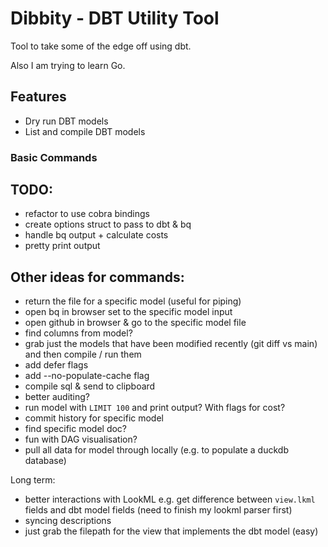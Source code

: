 # Dibbity - DBT Utility Tool

Tool to take some of the edge off using dbt.

Also I am trying to learn Go.


## Features

- Dry run DBT models
- List and compile DBT models

### Basic Commands


## TODO:
- refactor to use cobra bindings
- create options struct to pass to dbt & bq
- handle bq output + calculate costs
- pretty print output

## Other ideas for commands:
- return the file for a specific model (useful for piping)
- open bq in browser set to the specific model input
- open github in browser & go to the specific model file
- find columns from model?
- grab just the models that have been modified recently (git diff vs main) and then compile / run them
- add defer flags
- add --no-populate-cache flag
- compile sql & send to clipboard 
- better auditing?
- run model with `LIMIT 100` and print output? With flags for cost?
- commit history for specific model
- find specific model doc?
- fun with DAG visualisation?
- pull all data for model through locally (e.g. to populate a duckdb database)

Long term:
- better interactions with LookML e.g. get difference between `view.lkml` fields and dbt model fields (need to finish my lookml parser first) 
- syncing descriptions
- just grab the filepath for the view that implements the dbt model (easy) 

